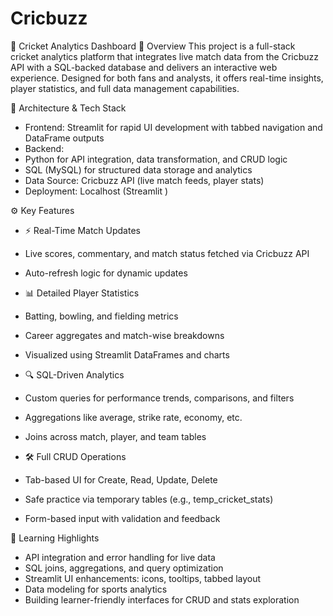 # Cricbuzz
🏏 Cricket Analytics Dashboard 
📌 Overview
This project is a full-stack cricket analytics platform that integrates live match data from the Cricbuzz API with a SQL-backed database and delivers an interactive web experience. Designed for both fans and analysts, it offers real-time insights, player statistics, and full data management capabilities.

🧱 Architecture & Tech Stack
- Frontend: Streamlit for rapid UI development with tabbed navigation and DataFrame outputs
- Backend:
- Python for API integration, data transformation, and CRUD logic
- SQL (MySQL) for structured data storage and analytics
- Data Source: Cricbuzz API (live match feeds, player stats)
- Deployment: Localhost  (Streamlit )

⚙️ Key Features
- ⚡ Real-Time Match Updates
- Live scores, commentary, and match status fetched via Cricbuzz API
- Auto-refresh logic for dynamic updates

- 📊 Detailed Player Statistics
- Batting, bowling, and fielding metrics
- Career aggregates and match-wise breakdowns
- Visualized using Streamlit DataFrames and charts

- 🔍 SQL-Driven Analytics
- Custom queries for performance trends, comparisons, and filters
- Aggregations like average, strike rate, economy, etc.
- Joins across match, player, and team tables

- 🛠️ Full CRUD Operations
- Tab-based UI for Create, Read, Update, Delete
- Safe practice via temporary tables (e.g., temp_cricket_stats)
- Form-based input with validation and feedback

🧠 Learning Highlights
- API integration and error handling for live data
- SQL joins, aggregations, and query optimization
- Streamlit UI enhancements: icons, tooltips, tabbed layout
- Data modeling for sports analytics
- Building learner-friendly interfaces for CRUD and stats exploration
  
